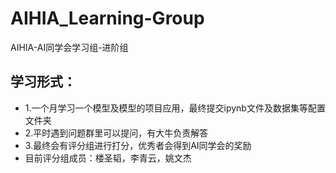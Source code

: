 # AIHIA_Learning-Group
AIHIA-AI同学会学习组-进阶组

## 学习形式：
* 1.一个月学习一个模型及模型的项目应用，最终提交ipynb文件及数据集等配置文件夹
* 2.平时遇到问题群里可以提问，有大牛负责解答
* 3.最终会有评分组进行打分，优秀者会得到AI同学会的奖励
* 目前评分组成员：楼圣韬，李青云，姚文杰
